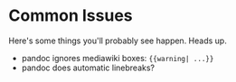 # Common Issues

Here's some things you'll probably see happen. Heads up. 

* pandoc ignores mediawiki boxes: ```{{warning| ...}}```
* pandoc does automatic linebreaks?